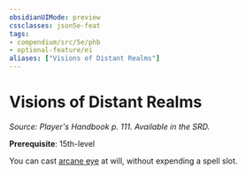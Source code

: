 ```yaml
---
obsidianUIMode: preview
cssclasses: json5e-feat
tags:
- compendium/src/5e/phb
- optional-feature/ei
aliases: ["Visions of Distant Realms"]
---
```

# Visions of Distant Realms
*Source: Player's Handbook p. 111. Available in the SRD.*  

**Prerequisite**: 15th-level

You can cast [arcane eye](/Systems/5e/spells/arcane-eye.md) at will, without expending a spell slot.